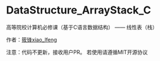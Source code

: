 # DataStructure_ArrayStack_C

高等院校计算机必修课（基于C语言数据结构） —— 线性表（栈）

作者：[筱锋xiao_lfeng](https://www.x-lf.com/)

注意：代码不更新，接收用户PR。
若使用请遵循MIT开源协议
